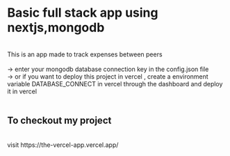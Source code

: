# Basic full stack app using nextjs,mongodb
<br/>
This is an app made to track expenses between peers
<br/>
<br/>
-> enter your mongodb database connection key in the config.json file
<br/>
-> or if you want to deploy this project in vercel , create a environment variable DATABASE_CONNECT in vercel through
the dashboard and deploy it in vercel
<br/>
<br/>

## To checkout my project 
<br/>
visit https://the-vercel-app.vercel.app/

